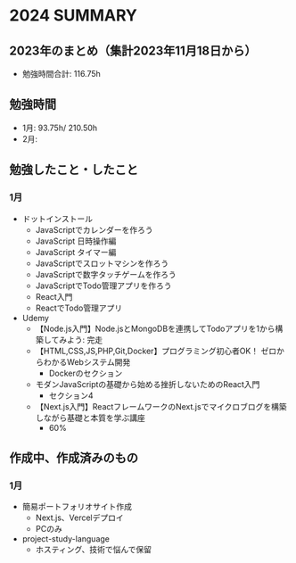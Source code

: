 # 2024 SUMMARY

## 2023年のまとめ（集計2023年11月18日から）

- 勉強時間合計: 116.75h

## 勉強時間

- 1月: 93.75h/ 210.50h 
- 2月:

## 勉強したこと・したこと

### 1月

- ドットインストール
  - JavaScriptでカレンダーを作ろう
  - JavaScript 日時操作編
  - JavaScript タイマー編
  - JavaScriptでスロットマシンを作ろう
  - JavaScriptで数字タッチゲームを作ろう
  - JavaScriptでTodo管理アプリを作ろう
  - React入門
  - ReactでTodo管理アプリ
- Udemy
  - 【Node.js入門】Node.jsとMongoDBを連携してTodoアプリを1から構築してみよう: 完走
  - 【HTML,CSS,JS,PHP,Git,Docker】プログラミング初心者OK！ ゼロからわかるWebシステム開発
    - Dockerのセクション
  - モダンJavaScriptの基礎から始める挫折しないためのReact入門
    - セクション4
  - 【Next.js入門】ReactフレームワークのNext.jsでマイクロブログを構築しながら基礎と本質を学ぶ講座
    - 60%

    
## 作成中、作成済みのもの

### 1月

- 簡易ポートフォリオサイト作成
  - Next.js、Vercelデプロイ
  - PCのみ
- project-study-language
  - ホスティング、技術で悩んで保留




